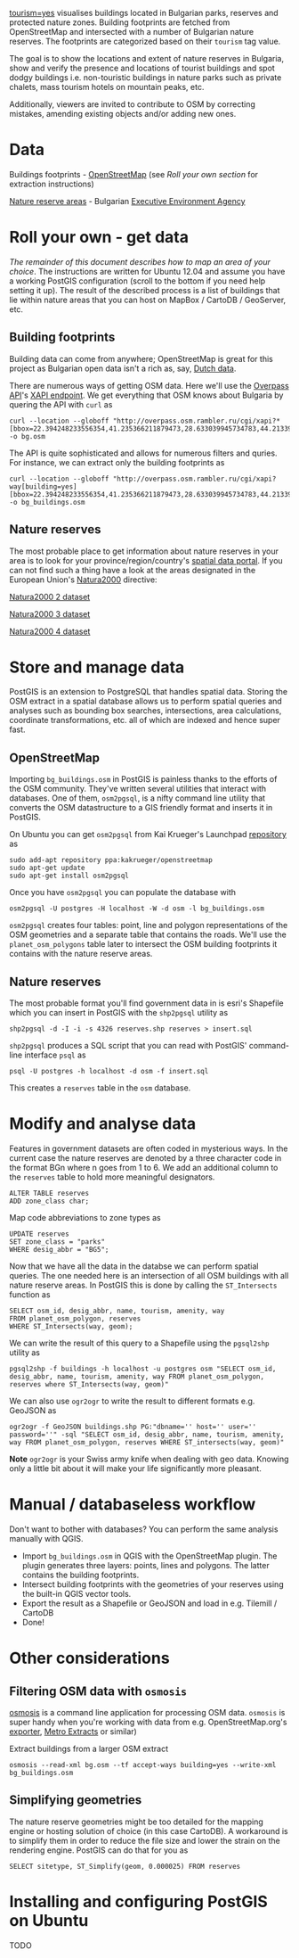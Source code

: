 [tourism=yes](http://apps.ndkv.nl/tourism=yes)
 visualises buildings located in Bulgarian parks, reserves and protected nature zones. Building footprints are fetched from OpenStreetMap and intersected with a number of Bulgarian nature reserves. The footprints are categorized based on their ```tourism``` tag value. 

The goal is to show the locations and extent of nature reserves in Bulgaria, show and verify the presence and locations of tourist buildings and spot dodgy buildings i.e. non-touristic buildings in nature parks such as private chalets, mass tourism hotels on mountain peaks, etc.

Additionally, viewers are invited to contribute to OSM by correcting mistakes, amending existing objects and/or adding new ones. 


Data
====

Buildings footprints - [OpenStreetMap](www.openstreetmap.org/about) (see _Roll your own section_ for extraction instructions)

[Nature reserve areas](http://pdbase.government.bg/zpo/bg/index.jsp) - Bulgarian [Executive Environment Agency](http://eea.government.bg/en)

Roll your own - get data
========================
*The remainder of this document describes how to map an area of your choice*. The instructions are written for Ubuntu 12.04 and assume you have a working PostGIS configuration (scroll to the bottom if you need help setting it up). The result of the described process is a list of buildings that lie within nature areas that you can host on MapBox / CartoDB / GeoServer, etc. 

Building footprints
-------------------
Building data can come from anywhere; OpenStreetMap is great for this project as Bulgarian open data isn't a rich as, say, [Dutch data](http://citysdk.waag.org/buildings/).

There are numerous ways of getting OSM data. Here we'll use the [Overpass API](http://wiki.openstreetmap.org/wiki/Overpass_API)'s [XAPI endpoint](http://wiki.openstreetmap.org/wiki/Overpass_API/XAPI_Compatibility_Layer). We get everything that OSM knows about Bulgaria by quering the API with ```curl``` as

    curl --location --globoff "http://overpass.osm.rambler.ru/cgi/xapi?*[bbox=22.394248233556354,41.235366211879473,28.633039945734783,44.213393561835581]" -o bg.osm

The API is quite sophisticated and allows for numerous filters and quries. For instance, we can extract only the building footprints as

    curl --location --globoff "http://overpass.osm.rambler.ru/cgi/xapi?way[building=yes][bbox=22.394248233556354,41.235366211879473,28.633039945734783,44.213393561835581]" -o bg_buildings.osm

Nature reserves
---------------------
The most probable place to get information about nature reserves in your area is to look for your province/region/country's [spatial data portal](http://www.geo.admin.ch/internet/geoportal/en/home.html). If you can not find such a thing have a look at the areas designated in the European Union's [Natura2000](http://en.wikipedia.org/wiki/Natura_2000) directive:
    
[Natura2000 2 dataset](http://www.eea.europa.eu/data-and-maps/data/natura-2)

[Natura2000 3 dataset](http://www.eea.europa.eu/data-and-maps/data/natura-3)

[Natura2000 4 dataset](http://www.eea.europa.eu/data-and-maps/data/natura-4)

Store and manage data
=====================
PostGIS is an extension to PostgreSQL that handles spatial data. Storing the OSM extract in a spatial database allows us to perform spatial queries and analyses such as bounding box searches, intersections, area calculations, coordinate transformations, etc. all of which are indexed and hence super fast. 


OpenStreetMap
-------------
Importing ```bg_buildings.osm``` in PostGIS is painless thanks to the efforts of the OSM community. They've written several utilities that interact with databases. One of them, ```osm2pgsql```, is a nifty command line utility that converts the OSM datastructure to a GIS friendly format and inserts it in PostGIS.

On Ubuntu you can get ```osm2pgsql``` from Kai Krueger's Launchpad [repository](https://launchpad.net/~kakrueger/+archive/openstreetmap) as

    sudo add-apt repository ppa:kakrueger/openstreetmap
    sudo apt-get update
    sudo apt-get install osm2pgsql

Once you have ```osm2pgsql``` you can populate the database with

    osm2pgsql -U postgres -H localhost -W -d osm -l bg_buildings.osm

```osm2pgsql``` creates four tables: point, line and polygon representations of the OSM geometries and a separate table that contains the roads. We'll use the ```planet_osm_polygons``` table later to intersect the OSM building footprints it contains with the nature reserve areas. 

Nature reserves
----------------
The most probable format you'll find government data in is esri's Shapefile which you can insert in PostGIS with the ```shp2pgsql``` utility as

    shp2pgsql -d -I -i -s 4326 reserves.shp reserves > insert.sql

```shp2pgsql``` produces a SQL script that you can read with PostGIS' command-line interface ```psql``` as

    psql -U postgres -h localhost -d osm -f insert.sql    

This creates a ```reserves``` table in the ```osm``` database.

Modify and analyse data
=======================
Features in government datasets are often coded in mysterious ways. In the current case the nature reserves are denoted by a three character code in the format BGn where n goes from 1 to 6. We add an additional column to the ```reserves``` table to hold more meaningful designators. 

    ALTER TABLE reserves
    ADD zone_class char;

Map code abbreviations to zone types as

    UPDATE reserves
    SET zone_class = "parks"
    WHERE desig_abbr = "BG5";

Now that we have all the data in the databse we can perform spatial queries. The one needed here is an intersection of all OSM buildings with all nature reserve areas. In PostGIS this is done by calling the ```ST_Intersects``` function as
    
    SELECT osm_id, desig_abbr, name, tourism, amenity, way 
    FROM planet_osm_polygon, reserves
    WHERE ST_Intersects(way, geom);

We can write the result of this query to a Shapefile using the ```pgsql2shp``` utility as

    pgsql2shp -f buildings -h localhost -u postgres osm "SELECT osm_id, desig_abbr, name, tourism, amenity, way FROM planet_osm_polygon, reserves where ST_Intersects(way, geom)"

We can also use ```ogr2ogr``` to write the result to different formats e.g. GeoJSON as

    ogr2ogr -f GeoJSON buildings.shp PG:"dbname='' host='' user='' password=''" -sql "SELECT osm_id, desig_abbr, name, tourism, amenity, way FROM planet_osm_polygon, reserves WHERE ST_intersects(way, geom)"

**Note** ```ogr2ogr``` is your Swiss army knife when dealing with geo data. Knowing only a little bit about it will make your life significantly more pleasant.


Manual / databaseless workflow
==============================
Don't want to bother with databases? You can perform the same analysis manually with QGIS. 


* Import ```bg_buildings.osm``` in QGIS with the OpenStreetMap plugin. The plugin generates three layers: points, lines and polygons. The latter contains the building footprints. 
* Intersect building footprints with the geometries of your reserves using the built-in QGIS vector tools. 
* Export the result as a Shapefile or GeoJSON and load in e.g. Tilemill / CartoDB
* Done! 

Other considerations
====================

Filtering OSM data with ```osmosis```
-------------------------------------
[osmosis](http://wiki.openstreetmap.org/wiki/Osmosis) is a command line application for processing OSM data. ```osmosis``` is super handy when you're working with data from e.g. OpenStreetMap.org's [exporter](http://www.openstreetmap.org/export), [Metro Extracts](http://metro.teczno.com/#sofia) or similar)

Extract buildings from a larger OSM extract

    osmosis --read-xml bg.osm --tf accept-ways building=yes --write-xml bg_buildings.osm
        
Simplifying geometries
----------------------
The nature reserve geometries might be too detailed for the mapping engine or hosting solution of choice (in this case CartoDB). A workaround is to simplify them in order to reduce the file size and lower the strain on the rendering engine. PostGIS can do that for you as 

    SELECT sitetype, ST_Simplify(geom, 0.000025) FROM reserves

Installing and configuring PostGIS on Ubuntu
============================================

TODO
